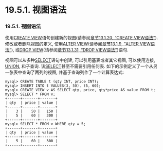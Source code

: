 # 19.5.1. 视图语法

### 19.5.1. 视图语法

使用[CREATE VIEW](../Chapter_13/13.01.20_CREATE_VIEW_Syntax.md)语句创建新的视图(请参阅[章节13.1.20, “CREATE VIEW语法”](../Chapter_13/13.01.20_CREATE_VIEW_Syntax.md)). 修改或者删除视图的定义, 使用[ALTER VIEW](../Chapter_13/13.01.09_ALTER_VIEW_Syntax.md)(请参阅[章节13.1.9, “ALTER VIEW语法”](../Chapter_13/13.01.09_ALTER_VIEW_Syntax.md)), 或[DROP VIEW](../Chapter_13/13.01.31_DROP_VIEW_Syntax.md)(请参阅[章节13.1.31, “DROP VIEW语法”](../Chapter_13/13.01.31_DROP_VIEW_Syntax.md))语句. 

视图可以从多种[SELECT](../Chapter_13/13.02.09_SELECT_Syntax.md)语句中创建, 可以引用基表或者其它视图, 可以使用连接, [UNION](../Chapter_13/13.02.09_SELECT_Syntax.md#13.2.9.4), 和子查询. 该[SELECT](../Chapter_13/13.02.09_SELECT_Syntax.md)甚至不需要引用任何表. 如下的示例定义了一个从另一张表中查询了两列的视图, 并基于查询列作了一个计算表达式: 

	mysql> CREATE TABLE t (qty INT, price INT);
	mysql> INSERT INTO t VALUES(3, 50), (5, 60);
	mysql> CREATE VIEW v AS SELECT qty, price, qty*price AS value FROM t;
	mysql> SELECT * FROM v;
	+------+-------+-------+
	| qty  | price | value |
	+------+-------+-------+
	|    3 |    50 |   150 |
	|    5 |    60 |   300 |
	+------+-------+-------+
	mysql> SELECT * FROM v WHERE qty = 5;
	+------+-------+-------+
	| qty  | price | value |
	+------+-------+-------+
	|    5 |    60 |   300 |
	+------+-------+-------+